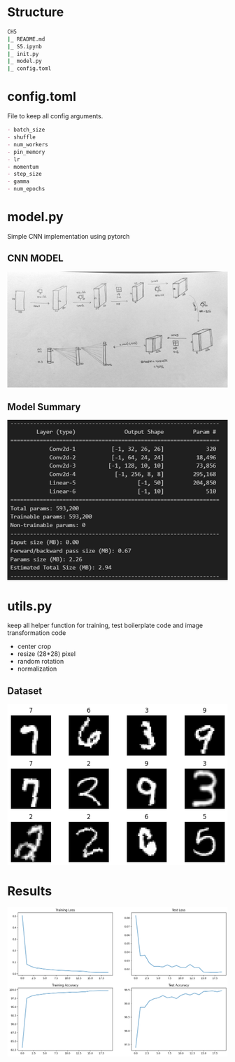 
# Structure
```sh
CH5
|_ README.md
|_ S5.ipynb
|_ init.py
|_ model.py
|_ config.toml
```

# config.toml
File to keep all config arguments.
```md
- batch_size
- shuffle
- num_workers
- pin_memory
- lr
- momentum
- step_size
- gamma
- num_epochs
```

# model.py
Simple CNN implementation using pytorch

## CNN MODEL
![CNNModel](./data/model_architecture.jpg)

## Model Summary
![summary](./data/model%20summary.png)


# utils.py
keep all helper function for training, test boilerplate code and image transformation code 
- center crop
- resize (28*28) pixel
- random rotation
- normalization

## Dataset
![Dataset](./data/dataset.png)

# Results
![Results](./data/graphs.png)